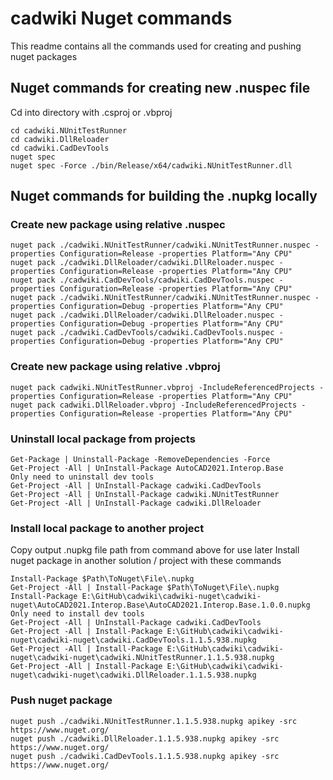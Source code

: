 # cadwiki Nuget commands  
This readme contains all the commands used for creating and pushing nuget packages  

## Nuget commands for creating new .nuspec file  
Cd into directory with .csproj or .vbproj  
```
cd cadwiki.NUnitTestRunner
cd cadwiki.DllReloader
cd cadwiki.CadDevTools
nuget spec
nuget spec -Force ./bin/Release/x64/cadwiki.NUnitTestRunner.dll
```

## Nuget commands for building the .nupkg locally
### Create new package using relative .nuspec
```
nuget pack ./cadwiki.NUnitTestRunner/cadwiki.NUnitTestRunner.nuspec -properties Configuration=Release -properties Platform="Any CPU"
nuget pack ./cadwiki.DllReloader/cadwiki.DllReloader.nuspec -properties Configuration=Release -properties Platform="Any CPU"
nuget pack ./cadwiki.CadDevTools/cadwiki.CadDevTools.nuspec -properties Configuration=Release -properties Platform="Any CPU"
nuget pack ./cadwiki.NUnitTestRunner/cadwiki.NUnitTestRunner.nuspec -properties Configuration=Debug -properties Platform="Any CPU"
nuget pack ./cadwiki.DllReloader/cadwiki.DllReloader.nuspec -properties Configuration=Debug -properties Platform="Any CPU"
nuget pack ./cadwiki.CadDevTools/cadwiki.CadDevTools.nuspec -properties Configuration=Debug -properties Platform="Any CPU"
```
### Create new package using relative .vbproj
```
nuget pack cadwiki.NUnitTestRunner.vbproj -IncludeReferencedProjects -properties Configuration=Release -properties Platform="Any CPU"
nuget pack cadwiki.DllReloader.vbproj -IncludeReferencedProjects -properties Configuration=Release -properties Platform="Any CPU"
```

### Uninstall local package from projects
```
Get-Package | Uninstall-Package -RemoveDependencies -Force
Get-Project -All | UnInstall-Package AutoCAD2021.Interop.Base
Only need to uninstall dev tools
Get-Project -All | UnInstall-Package cadwiki.CadDevTools
Get-Project -All | UnInstall-Package cadwiki.NUnitTestRunner
Get-Project -All | UnInstall-Package cadwiki.DllReloader
```

### Install local package to another project
Copy output .nupkg file path from command above for use later
Install nuget package in another solution / project with these commands 

```
Install-Package $Path\ToNuget\File\.nupkg
Get-Project -All | Install-Package $Path\ToNuget\File\.nupkg
Install-Package E:\GitHub\cadwiki\cadwiki-nuget\cadwiki-nuget\AutoCAD2021.Interop.Base\AutoCAD2021.Interop.Base.1.0.0.nupkg
Only need to install dev tools
Get-Project -All | UnInstall-Package cadwiki.CadDevTools
Get-Project -All | Install-Package E:\GitHub\cadwiki\cadwiki-nuget\cadwiki-nuget\cadwiki.CadDevTools.1.1.5.938.nupkg
Get-Project -All | Install-Package E:\GitHub\cadwiki\cadwiki-nuget\cadwiki-nuget\cadwiki.NUnitTestRunner.1.1.5.938.nupkg
Get-Project -All | Install-Package E:\GitHub\cadwiki\cadwiki-nuget\cadwiki-nuget\cadwiki.DllReloader.1.1.5.938.nupkg
```



### Push nuget package 
```  
nuget push ./cadwiki.NUnitTestRunner.1.1.5.938.nupkg apikey -src https://www.nuget.org/  
nuget push ./cadwiki.DllReloader.1.1.5.938.nupkg apikey -src https://www.nuget.org/  
nuget push ./cadwiki.CadDevTools.1.1.5.938.nupkg apikey -src https://www.nuget.org/  
```
